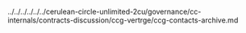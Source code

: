 ../../../../../../cerulean-circle-unlimited-2cu/governance/cc-internals/contracts-discussion/ccg-vertrge/ccg-contacts-archive.md